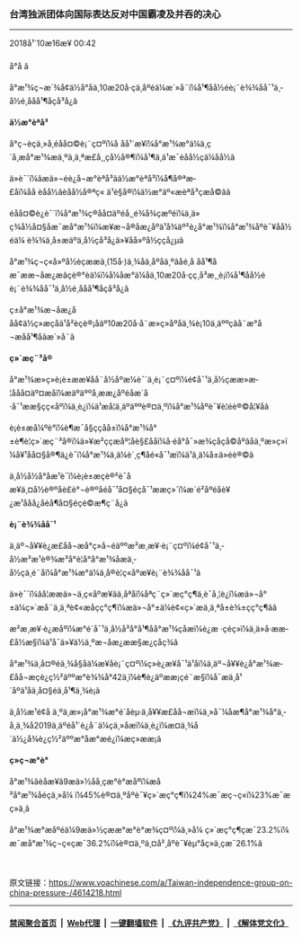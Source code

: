 ### 台湾独派团体向国际表达反对中国霸凌及并吞的决心 
------------------------

<div class="published">
 <span class="date" title="ä¸­å½æ¶é´">
  <time datetime="2018-10-16T00:42:02+08:00">
   2018å¹´10æ16æ¥ 00:42
  </time>
 </span>
</div>
<br/>
<div class="wsw">
 <span class="dateline">
  å°å â
 </span>
 <p>
  å°æ¹¾ç¬æ´¾å¢ä½å°åä¸10æ20å·çä¸åºéä¼æ´»å¨ï¼å¹¶åå½éè¡¨è¾¾åå¯¹ä¸­å½é¸ååå¹¶åçå³å¿ã
 </p>
 <div class="wsw__embed">
 </div>
 <p>
  <strong>
   ä½æ°èªå³
  </strong>
 </p>
 <p>
  å°ç¬èçä¸»å¸­éåå¤©è¡¨ç¤ºï¼å åå¹´æ¥ï¼å°æ¹¾æ°ä¼ä¸ç´å¸æå°æ¹¾æä¸ºä¸ä¸ªæ­£å¸¸çå½å®¶ï¼å¹¶ä¸ä¹æ¯èåå½çä¼åå½ã
 </p>
 <p>
  ä»è¯´ï¼âæä»¬éè¿å¬æ°èªå³ãä½æ°èªå³ï¼å¶å®ªæ­£åï¼åå èåå½ãèåå½å®ªç« ä¹è§å®ï¼ä½æ°äº«æèªå³çæå©ãâ
 </p>
 <p>
  éåå¤©è¿è¯´ï¼å°æ¹¾ç®åå¤äºéå¸¸é¾å¾çæºéï¼ä¸ä»ç¾å½å¤§åæ¯æå°æ¹¾ï¼æ¥æ¬å®åæ¿åºä¹å¾äº²è¿å°æ¹¾ï¼å°æ¹¾åºè¯¥åå½éä¼ è¾¾ä¸å±æäºä¸­å½çå³å¿ä»¥åå»ºå½ççå¿µã
 </p>
 <p>
  å°æ¹¾ç¬ç«å»ºå½èçææä¸(15å·)ä¸¾åä¸åºåä¸ºâåé¸å åå¹¶å æ¯ææ¬åæ¿æâçè®°èä¼ï¼å¼åæ°ä¼åä¸10æ20å·çç¸å³æ¸¸è¡ï¼å¹¶åå½éè¡¨è¾¾åå¯¹ä¸­å½é¸ååå¹¶åçå³å¿ã
 </p>
 <p>
  ç±å°æ¹¾æ¬åæ¿ååå¢ä½ç»æçåä¹å²èçè®¡åäº10æ20å·å¨æ»ç»åºåä¸¾è¡10ä¸äººçâå¨æ°å¬æåå¹¶åâæ´»å¨ã
 </p>
 <p>
  <strong>
   ç»´æç¨³å®
  </strong>
 </p>
 <p>
  å°æ¹¾æ»ç»è¡è±ææ¥åå¨å½åºæ¼è¯´ä¸­è¡¨ç¤ºï¼é¢å¯¹ä¸­å½çææ»æ­¦ååå¤äº¤æåï¼æäºäººå¸ææ¿åºéåæ´å·å¯¹ææ§çç«åºï¼ä¸è¿ï¼ä¹æå¦ä¸äºäººè®¤ä¸ºï¼å°æ¹¾åºè¯¥è¦éè®©å¦¥åã
 </p>
 <p>
  è¡è±æå¼ºè°ï¼è¶æ¯å§ççåå±ï¼å°æ¹¾å°±è¶è¦ç»´æç¨³å®ï¼ä»¥æ²ççæåº¦åè§£ååï¼å·éå°å¯»æ¾çå­çå©åºãåä¸ºæ»ç»ï¼å¥¹åå¤§å®¶ä¿è¯ï¼å°æ¹¾ä¸ä¼è´¸ç¶åé«å¯¹æï¼ä¹ä¸ä¼å±ä»éè®©ã
 </p>
 <p>
  ä¸­å½å½å°åæ¹è¯ï¼è¡è±æçè®²è¯åæ¥ä¸¤å½è®ºåè£è°¬è®ºåéå¯¹å¤§éçå¯¹ææç»´ï¼æ´é²åºéåè¥¿æ¹ååå¿åéå¶å¤§éçé©æ¶ç¨å¿ã
 </p>
 <p>
  <strong>
   è¡¨è¾¾åå¯¹
  </strong>
 </p>
 <p>
  ä¸äº¬å¥¥è¿æ­£åå¬æå°ç»å¬éäººæ²æ¸æ¥·è¡¨ç¤ºï¼é¢å¯¹ä¸­å½æ³æ¹è®¾æ³å°è¦å°å°æ¹¾åæä¸­å½çä¸é¨åï¼å°æ¹¾æ°ä¼ä¸å®è¦ç«åºæ¥è¡¨è¾¾åå¯¹ã
 </p>
 <p>
  ä»è¯´ï¼âå¦ææä»¬ä¸ç«åºæ¥ãä¸åªåï¼åªç¨ç»´æç°ç¶ä¸è¯­å¸¦è¿ï¼æä»¬å°±ä¼ç»´æå¨ä¸ä¸ªè¢«æåçç°ç¶ï¼æä»¬å°±ä¼è¢«ç»´æä¸ä¸ªå±è¾±çç°ç¶ãâ
 </p>
 <p>
  æ²æ¸æ¥·è¿æåºï¼æ°é´å¯¹ä¸­å½å³å°å¹¶åå°æ¹¾çåæï¼è¿æ ·çéç»ï¼ä¸ä»å·ææ­£å½æ§ï¼ä¹å¯ä»¥ä½ä¸ºæ¬åæ¿ææ§æ¿çåç¾ã
 </p>
 <p>
  å°æ¹¾ä¸­å¤®éä¸¾å§åä¼æ¥åè¡¨ç¤ºï¼ç»è¿æ¥å¯¹ä¹åï¼ä¸äº¬å¥¥è¿å°æ¹¾æ­£åå¬æçè¿ç½²äººæ°è¾¾å°42ä¸ï¼è¶è¿äºææ¡çé¨æ§ï¼å¯æä¸å¹´åºä¹åä¸å¤§éä¸å¹¶ä¸¾è¡ã
 </p>
 <p>
  ä¸­å½æ¹é¢å ä¸ºä¸æ»¡å°æ¹¾æ°é´åèµ·ä¸å¥¥æ­£åå¬æï¼ä¸»å¯¼åæ¶å°æ¹¾å°ä¸­å¸ä¸¾å2019ä¸äºéå¹´è¿å¨ä¼çä¸»åæï¼ä¸è¿ï¼æ­¤ä¸¾å´ä½¿å¾è¿ç½²äººæ°åæ°æé¿ï¼æç»ææ¡ã
 </p>
 <p>
  <strong>
   ç»ç¬æ°è°
  </strong>
 </p>
 <p>
  å°æ¹¾âèåæ¥â9æä»½åå¸çæ°è°æåºï¼æå³å°æ¹¾åéçä¸»å¼ ï¼45%è®¤ä¸ºåºè¯¥ç»´æç°ç¶ï¼24%æ¯æç¬ç«ï¼23%æ¯æç»ä¸ã
 </p>
 <p>
  å°æ¹¾æ°æåºéä¼9æä»½çææ°æ°è°æ¾ç¤ºï¼ä¸»å¼ ç»´æç°ç¶çæ¯23.2%ï¼æ¯æå°æ¹¾ç¬ç«çæ¯36.2%ï¼è®¤ä¸ºä¸¤å²¸åºè¯¥èµ°åç»ä¸çæ¯26.1%ã
 </p>
 <p>
  <br/>
 </p>
</div>

原文链接：https://www.voachinese.com/a/Taiwan-independence-group-on-china-pressure-/4614218.html


------------------------
#### [禁闻聚合首页](https://github.com/gfw-breaker/banned-news/blob/master/README.md) &nbsp;|&nbsp; [Web代理](https://github.com/gfw-breaker/open-proxy/blob/master/README.md) &nbsp;|&nbsp;  [一键翻墙软件](https://github.com/gfw-breaker/nogfw/blob/master/README.md) &nbsp;|&nbsp; [《九评共产党》](https://github.com/gfw-breaker/9ping.md/blob/master/README.md#九评之一评共产党是什么) &nbsp;|&nbsp; [《解体党文化》](https://github.com/gfw-breaker/jtdwh.md/blob/master/README.md#绪论)